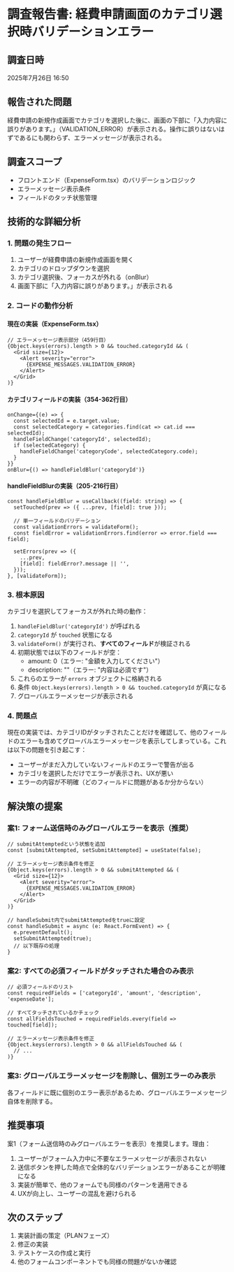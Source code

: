 # 調査報告書: 経費申請画面のカテゴリ選択時バリデーションエラー

## 調査日時
2025年7月26日 16:50

## 報告された問題
経費申請の新規作成画面でカテゴリを選択した後に、画面の下部に「入力内容に誤りがあります。」（VALIDATION_ERROR）が表示される。操作に誤りはないはずであるにも関わらず、エラーメッセージが表示される。

## 調査スコープ
- フロントエンド（ExpenseForm.tsx）のバリデーションロジック
- エラーメッセージ表示条件
- フィールドのタッチ状態管理

## 技術的な詳細分析

### 1. 問題の発生フロー
1. ユーザーが経費申請の新規作成画面を開く
2. カテゴリのドロップダウンを選択
3. カテゴリ選択後、フォーカスが外れる（onBlur）
4. 画面下部に「入力内容に誤りがあります。」が表示される

### 2. コードの動作分析

#### 現在の実装（ExpenseForm.tsx）

```tsx
// エラーメッセージ表示部分（459行目）
{Object.keys(errors).length > 0 && touched.categoryId && (
  <Grid size={12}>
    <Alert severity="error">
      {EXPENSE_MESSAGES.VALIDATION_ERROR}
    </Alert>
  </Grid>
)}
```

#### カテゴリフィールドの実装（354-362行目）
```tsx
onChange={(e) => {
  const selectedId = e.target.value;
  const selectedCategory = categories.find(cat => cat.id === selectedId);
  handleFieldChange('categoryId', selectedId);
  if (selectedCategory) {
    handleFieldChange('categoryCode', selectedCategory.code);
  }
}}
onBlur={() => handleFieldBlur('categoryId')}
```

#### handleFieldBlurの実装（205-216行目）
```tsx
const handleFieldBlur = useCallback((field: string) => {
  setTouched(prev => ({ ...prev, [field]: true }));
  
  // 単一フィールドのバリデーション
  const validationErrors = validateForm();
  const fieldError = validationErrors.find(error => error.field === field);
  
  setErrors(prev => ({
    ...prev,
    [field]: fieldError?.message || '',
  }));
}, [validateForm]);
```

### 3. 根本原因
カテゴリを選択してフォーカスが外れた時の動作：

1. `handleFieldBlur('categoryId')` が呼ばれる
2. `categoryId` が `touched` 状態になる
3. `validateForm()` が実行され、**すべてのフィールド**が検証される
4. 初期状態では以下のフィールドが空：
   - amount: 0（エラー: "金額を入力してください"）
   - description: ""（エラー: "内容は必須です"）
5. これらのエラーが `errors` オブジェクトに格納される
6. 条件 `Object.keys(errors).length > 0 && touched.categoryId` が真になる
7. グローバルエラーメッセージが表示される

### 4. 問題点
現在の実装では、カテゴリIDがタッチされたことだけを確認して、他のフィールドのエラーも含めてグローバルエラーメッセージを表示してしまっている。これは以下の問題を引き起こす：

- ユーザーがまだ入力していないフィールドのエラーで警告が出る
- カテゴリを選択しただけでエラーが表示され、UXが悪い
- エラーの内容が不明確（どのフィールドに問題があるか分からない）

## 解決策の提案

### 案1: フォーム送信時のみグローバルエラーを表示（推奨）
```tsx
// submitAttemptedという状態を追加
const [submitAttempted, setSubmitAttempted] = useState(false);

// エラーメッセージ表示条件を修正
{Object.keys(errors).length > 0 && submitAttempted && (
  <Grid size={12}>
    <Alert severity="error">
      {EXPENSE_MESSAGES.VALIDATION_ERROR}
    </Alert>
  </Grid>
)}

// handleSubmit内でsubmitAttemptedをtrueに設定
const handleSubmit = async (e: React.FormEvent) => {
  e.preventDefault();
  setSubmitAttempted(true);
  // 以下既存の処理
}
```

### 案2: すべての必須フィールドがタッチされた場合のみ表示
```tsx
// 必須フィールドのリスト
const requiredFields = ['categoryId', 'amount', 'description', 'expenseDate'];

// すべてタッチされているかチェック
const allFieldsTouched = requiredFields.every(field => touched[field]);

// エラーメッセージ表示条件を修正
{Object.keys(errors).length > 0 && allFieldsTouched && (
  // ...
)}
```

### 案3: グローバルエラーメッセージを削除し、個別エラーのみ表示
各フィールドに既に個別のエラー表示があるため、グローバルエラーメッセージ自体を削除する。

## 推奨事項
案1（フォーム送信時のみグローバルエラーを表示）を推奨します。理由：

1. ユーザーがフォーム入力中に不要なエラーメッセージが表示されない
2. 送信ボタンを押した時点で全体的なバリデーションエラーがあることが明確になる
3. 実装が簡単で、他のフォームでも同様のパターンを適用できる
4. UXが向上し、ユーザーの混乱を避けられる

## 次のステップ
1. 実装計画の策定（PLANフェーズ）
2. 修正の実装
3. テストケースの作成と実行
4. 他のフォームコンポーネントでも同様の問題がないか確認